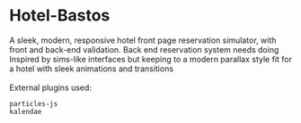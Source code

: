 # Hotel-Bastos
A sleek, modern, responsive hotel front page reservation simulator, with front and back-end validation.
Back end reservation system needs doing
<br>
Inspired by sims-like interfaces but keeping to a modern parallax style fit for a hotel with sleek animations and transitions
<br><br>
External plugins used:
<br>
```
particles-js
kalendae
```

